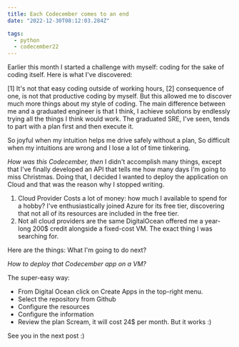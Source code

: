 ```yaml
---
title: Each Codecember comes to an end
date: "2022-12-30T08:12:03.284Z"

tags:
  - python
  - codecember22
---
```


Earlier this month I started a challenge with myself: coding for the sake of coding itself.
Here is what I've discovered:

[1] It's not that easy coding outside of working hours, [2] consequence of one, is not that productive coding by myself.
But this allowed me to discover much more things about my style of coding.
The main difference between me and a graduated engineer is that I think, I achieve solutions by endlessly trying all the things I think would work.
The graduated SRE, I've seen, tends to part with a plan first and then execute it.

So joyful when my intuition helps me drive safely without a plan,
So difficult when my intuitions are wrong and I lose a lot of time tinkering.

*How was this Codecember, then*
I didn't accomplish many things, except that I've finally developed an API that tells me how many days I'm going to miss Christmas.
Doing that, I decided I wanted to deploy the application on Cloud and that was the reason why I stopped writing.
1. Cloud Provider Costs a lot of money: how much I available to spend for a hobby? I've enthusiastically joined Azure for its free tier, discovering that not all of its resources are included in the free tier.
2. Not all cloud providers are the same
DigitalOcean offered me a year-long 200$ credit alongside a fixed-cost VM. The exact thing I was searching for. 

Here are the things:
What I'm going to do next?

*How to deploy that Codecember app on a VM?*

The super-easy way:
* From Digital Ocean click on Create Apps in the top-right menu.
* Select the repository from Github
* Configure the resources
* Configure the information
* Review the plan
Scream, it will cost 24$ per month.
But it works :)

See you in the next post :)